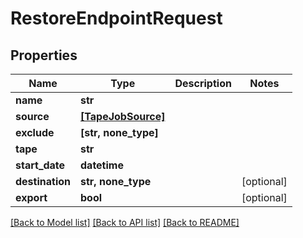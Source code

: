 # RestoreEndpointRequest


## Properties

Name | Type | Description | Notes
------------ | ------------- | ------------- | -------------
**name** | **str** |  | 
**source** | [**[TapeJobSource]**](TapeJobSource.md) |  | 
**exclude** | **[str, none_type]** |  | 
**tape** | **str** |  | 
**start_date** | **datetime** |  | 
**destination** | **str, none_type** |  | [optional] 
**export** | **bool** |  | [optional] 

[[Back to Model list]](../#documentation-for-models) [[Back to API list]](../#documentation-for-api-endpoints) [[Back to README]](../)


